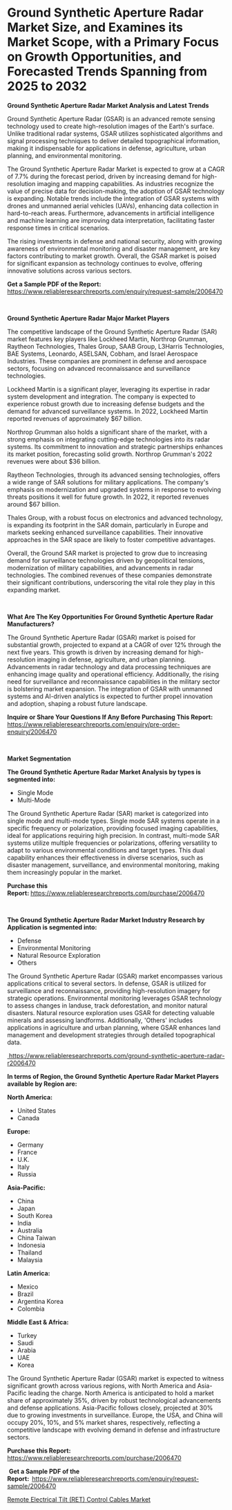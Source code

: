 <p><h1>Ground Synthetic Aperture Radar Market Size, and Examines its Market Scope, with a Primary Focus on Growth Opportunities, and Forecasted Trends Spanning from 2025 to 2032</h1></p><p><strong>Ground Synthetic Aperture Radar Market Analysis and Latest Trends</strong></p>
<p><p>Ground Synthetic Aperture Radar (GSAR) is an advanced remote sensing technology used to create high-resolution images of the Earth's surface. Unlike traditional radar systems, GSAR utilizes sophisticated algorithms and signal processing techniques to deliver detailed topographical information, making it indispensable for applications in defense, agriculture, urban planning, and environmental monitoring.</p><p>The Ground Synthetic Aperture Radar Market is expected to grow at a CAGR of 7.7% during the forecast period, driven by increasing demand for high-resolution imaging and mapping capabilities. As industries recognize the value of precise data for decision-making, the adoption of GSAR technology is expanding. Notable trends include the integration of GSAR systems with drones and unmanned aerial vehicles (UAVs), enhancing data collection in hard-to-reach areas. Furthermore, advancements in artificial intelligence and machine learning are improving data interpretation, facilitating faster response times in critical scenarios. </p><p>The rising investments in defense and national security, along with growing awareness of environmental monitoring and disaster management, are key factors contributing to market growth. Overall, the GSAR market is poised for significant expansion as technology continues to evolve, offering innovative solutions across various sectors.</p></p>
<p><strong>Get a Sample PDF of the Report:&nbsp;</strong> <a href="https://www.reliableresearchreports.com/enquiry/request-sample/2006470?utm_campaign=3131&utm_medium=2&utm_source=Github&utm_content=ia&utm_term=08042025&utm_id=ground-synthetic-aperture-radar">https://www.reliableresearchreports.com/enquiry/request-sample/2006470</a></p>
<p>&nbsp;</p>
<p><strong>Ground Synthetic Aperture Radar Major Market Players</strong></p>
<p><p>The competitive landscape of the Ground Synthetic Aperture Radar (SAR) market features key players like Lockheed Martin, Northrop Grumman, Raytheon Technologies, Thales Group, SAAB Group, L3Harris Technologies, BAE Systems, Leonardo, ASELSAN, Cobham, and Israel Aerospace Industries. These companies are prominent in defense and aerospace sectors, focusing on advanced reconnaissance and surveillance technologies.</p><p>Lockheed Martin is a significant player, leveraging its expertise in radar system development and integration. The company is expected to experience robust growth due to increasing defense budgets and the demand for advanced surveillance systems. In 2022, Lockheed Martin reported revenues of approximately $67 billion.</p><p>Northrop Grumman also holds a significant share of the market, with a strong emphasis on integrating cutting-edge technologies into its radar systems. Its commitment to innovation and strategic partnerships enhances its market position, forecasting solid growth. Northrop Grumman's 2022 revenues were about $36 billion.</p><p>Raytheon Technologies, through its advanced sensing technologies, offers a wide range of SAR solutions for military applications. The company's emphasis on modernization and upgraded systems in response to evolving threats positions it well for future growth. In 2022, it reported revenues around $67 billion.</p><p>Thales Group, with a robust focus on electronics and advanced technology, is expanding its footprint in the SAR domain, particularly in Europe and markets seeking enhanced surveillance capabilities. Their innovative approaches in the SAR space are likely to foster competitive advantages.</p><p>Overall, the Ground SAR market is projected to grow due to increasing demand for surveillance technologies driven by geopolitical tensions, modernization of military capabilities, and advancements in radar technologies. The combined revenues of these companies demonstrate their significant contributions, underscoring the vital role they play in this expanding market.</p></p>
<p>&nbsp;</p>
<p><strong>What Are The Key Opportunities For Ground Synthetic Aperture Radar Manufacturers?</strong></p>
<p><p>The Ground Synthetic Aperture Radar (GSAR) market is poised for substantial growth, projected to expand at a CAGR of over 12% through the next five years. This growth is driven by increasing demand for high-resolution imaging in defense, agriculture, and urban planning. Advancements in radar technology and data processing techniques are enhancing image quality and operational efficiency. Additionally, the rising need for surveillance and reconnaissance capabilities in the military sector is bolstering market expansion. The integration of GSAR with unmanned systems and AI-driven analytics is expected to further propel innovation and adoption, shaping a robust future landscape.</p></p>
<p><strong>Inquire or Share Your Questions If Any Before Purchasing This Report:</strong> <a href="https://www.reliableresearchreports.com/enquiry/pre-order-enquiry/2006470?utm_campaign=3131&utm_medium=2&utm_source=Github&utm_content=ia&utm_term=08042025&utm_id=ground-synthetic-aperture-radar">https://www.reliableresearchreports.com/enquiry/pre-order-enquiry/2006470</a></p>
<p>&nbsp;</p>
<p><strong>Market Segmentation</strong></p>
<p><strong>The Ground Synthetic Aperture Radar Market Analysis by types is segmented into:</strong></p>
<p><ul><li>Single Mode</li><li>Multi-Mode</li></ul></p>
<p><p>The Ground Synthetic Aperture Radar (SAR) market is categorized into single mode and multi-mode types. Single mode SAR systems operate in a specific frequency or polarization, providing focused imaging capabilities, ideal for applications requiring high precision. In contrast, multi-mode SAR systems utilize multiple frequencies or polarizations, offering versatility to adapt to various environmental conditions and target types. This dual capability enhances their effectiveness in diverse scenarios, such as disaster management, surveillance, and environmental monitoring, making them increasingly popular in the market.</p></p>
<p><strong>Purchase this Report:&nbsp;</strong><a href="https://www.reliableresearchreports.com/purchase/2006470?utm_campaign=3131&utm_medium=2&utm_source=Github&utm_content=ia&utm_term=08042025&utm_id=ground-synthetic-aperture-radar">https://www.reliableresearchreports.com/purchase/2006470</a></p>
<p>&nbsp;</p>
<p><strong>The Ground Synthetic Aperture Radar Market Industry Research by Application is segmented into:</strong></p>
<p><ul><li>Defense</li><li>Environmental Monitoring</li><li>Natural Resource Exploration</li><li>Others</li></ul></p>
<p><p>The Ground Synthetic Aperture Radar (GSAR) market encompasses various applications critical to several sectors. In defense, GSAR is utilized for surveillance and reconnaissance, providing high-resolution imagery for strategic operations. Environmental monitoring leverages GSAR technology to assess changes in landuse, track deforestation, and monitor natural disasters. Natural resource exploration uses GSAR for detecting valuable minerals and assessing landforms. Additionally, 'Others' includes applications in agriculture and urban planning, where GSAR enhances land management and development strategies through detailed topographical data.</p></p>
<p><a href="https://www.reliableresearchreports.com/ground-synthetic-aperture-radar-r2006470?utm_campaign=3131&utm_medium=2&utm_source=Github&utm_content=ia&utm_term=08042025&utm_id=ground-synthetic-aperture-radar">&nbsp;https://www.reliableresearchreports.com/ground-synthetic-aperture-radar-r2006470</a></p>
<p><strong>In terms of Region, the Ground Synthetic Aperture Radar Market Players available by Region are:</strong></p>
<p>
    <p> <strong> North America: </strong>
        <ul>
            <li>United States</li>
            <li>Canada</li>
        </ul>
        </p> 
    <p> <strong> Europe: </strong>
        <ul>
            <li>Germany</li>
            <li>France</li>
            <li>U.K.</li>
            <li>Italy</li>
            <li>Russia</li>
        </ul>
        </p> 
    <p> <strong> Asia-Pacific: </strong>
        <ul>
            <li>China</li>
            <li>Japan</li>
            <li>South Korea</li>
            <li>India</li>
            <li>Australia</li>
            <li>China Taiwan</li>
            <li>Indonesia</li>
            <li>Thailand</li>
            <li>Malaysia</li>
        </ul>
        </p> 
    <p> <strong> Latin America: </strong>
        <ul>
            <li>Mexico</li>
            <li>Brazil</li>
            <li>Argentina Korea</li>
            <li>Colombia</li>
        </ul>
        </p> 
    <p> <strong> Middle East & Africa: </strong>
        <ul>
            <li>Turkey</li>
            <li>Saudi</li>
            <li>Arabia</li>
            <li>UAE</li>
            <li>Korea</li>
        </ul>
    </p>
    </p>
<p><p>The Ground Synthetic Aperture Radar (GSAR) market is expected to witness significant growth across various regions, with North America and Asia-Pacific leading the charge. North America is anticipated to hold a market share of approximately 35%, driven by robust technological advancements and defense applications. Asia-Pacific follows closely, projected at 30% due to growing investments in surveillance. Europe, the USA, and China will occupy 20%, 10%, and 5% market shares, respectively, reflecting a competitive landscape with evolving demand in defense and infrastructure sectors.</p></p>
<p><strong>Purchase this Report: </strong><a href="https://www.reliableresearchreports.com/purchase/2006470?utm_campaign=3131&utm_medium=2&utm_source=Github&utm_content=ia&utm_term=08042025&utm_id=ground-synthetic-aperture-radar">https://www.reliableresearchreports.com/purchase/2006470</a></p>
<p>&nbsp;<strong>Get a Sample PDF of the Report:&nbsp;&nbsp;</strong><a href="https://www.reliableresearchreports.com/enquiry/request-sample/2006470?utm_campaign=3131&utm_medium=2&utm_source=Github&utm_content=ia&utm_term=08042025&utm_id=ground-synthetic-aperture-radar">https://www.reliableresearchreports.com/enquiry/request-sample/2006470</a></p>
<p><strong></strong></p>
<p><p><a href="https://github.com/lefiobakali/Market-Research-Report-List-1/blob/main/remote-electrical-tilt-ret-control-cables-market.md?utm_campaign=3131&utm_medium=2&utm_source=Github&utm_content=ia&utm_term=08042025&utm_id=ground-synthetic-aperture-radar">Remote Electrical Tilt (RET) Control Cables Market</a></p></p>